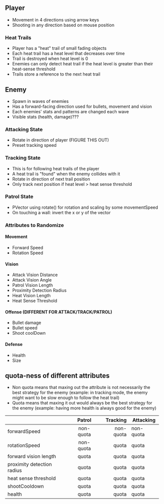 ## Player
- Movement in 4 directions using arrow keys
- Shooting in any direction based on mouse position

### Heat Trails
- Player has a "heat" trail of small fading objects
- Each heat trail has a heat level that decreases over time
- Trail is destroyed when heat level is 0
- Enemies can only detect heat trail if the heat level is greater than their heat-sense threshold
- Trails store a reference to the next heat trail

## Enemy
- Spawn in waves of enemies
- Has a forward-facing direction used for bullets, movement and vision
- Each enemies' stats and patterns are changed each wave
- Visible stats (health, damage)???
### Attacking State
- Rotate in direction of player (FIGURE THIS OUT)
- Preset tracking speed

### Tracking State
- This is for following heat trails of the player
- A heat trail is "found" when the enemy collides with it
- Rotate in direction of next trail position
- Only track next position if heat level > heat sense threshold

### Patrol State
- PVector using rotate() for rotation and scaling by some movementSpeed
- On touching a wall: invert the x or y of the vector

### Attributes to Randomize

#### Movement
- Forward Speed
- Rotation Speed 
#### Vision
- Attack Vision Distance
- Attack Vision Angle
- Patrol Vision Length
- Proximity Detection Radius
- Heat Vision Length
- Heat Sense Threshold
#### Offense (DIFFERENT FOR ATTACK/TRACK/PATROL)
- Bullet damage
- Bullet speed
- Shoot coolDown
#### Defense
- Health
- Size

## quota-ness of different attributes

- Non quota means that maxing out the attribute is not necessarily the best strategy for the enemy (example: in tracking mode, the enemy might want to be slow enough to follow the heat trail)
- Quota means that maxing it out would always be the best strategy for the enemy (example: having more health is always good for the enemy)

|                            |   Patrol  |  Tracking | Attacking |
|----------------------------|:---------:|----------:|-----------|
| forwardSpeed               | non-quota | non-quota | non-quota |
| rotationSpeed              | non-quota | quota     | quota     |
| forward vision length      | quota     | quota     | quota     |
| proximity detection radius | quota     | quota     | quota     |
| heat sense threshold       | quota     | quota     | quota     |
| shootCooldown              | quota     | quota     | quota     |
| health                     | quota     | quota     | quota     |
